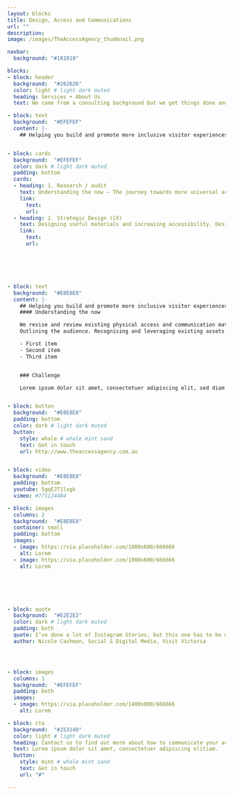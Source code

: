 ```yaml
---
layout: blocks
title: Design, Access and Communications
url: ""
description:
image: /images/TheAccessAgency_thumbnail.png

navbar:
  background: "#181818"

blocks:
- block: header
  background:  "#262626"
  color: light # light dark muted
  heading: Services + About Us
  text: We come from a consulting background but we get things done and we deliver world-class communications.

- block: text
  background:  "#EFEFEF"
  content: |-
    ## Helping you build and promote more inclusive visitor experiences.


- block: cards
  background:  "#EFEFEF"
  color: dark # light dark muted
  padding: bottom
  cards:
  - heading: 1. Research / audit
    text: Understanding the now – The journey towards more universal accessibility in tourism means better societal inclusion and increased revenue for operators.
    link:
      text:
      url:
  - heading: 2. Strategic Design (CX)
    text: Designing useful materials and increasing accessibility. Design + build materials to bring visitors and increase loyalty. Train and mentor staff in best practice inclusion.
    link:
      text:
      url:






- block: text
  background:  "#E8E8E8"
  content: |-
    ## Helping you build and promote more inclusive visitor experiences.
    #### Understanding the now

    We revise and review existing physical access and communication materials.
    Outlining the audience. Recognising and leveraging existing assets.

    - First item
    - Second item
    - Third item


    ### Challenge

    Lorem ipsum dolor sit amet, consectetuer adipiscing elit, sed diam nonummy nibh euismod tincidunt ut laoreet dolore magna aliquam erat volutpat. Ut wisi enim ad minim veniam, quis nostrud exerci tation ullamcorper suscipit lobortis nisl ut aliquip ex ea commodo consequat. Duis autem vel eum iriure dolor in.


- block: button
  background:  "#E8E8E8"
  padding: bottom
  color: dark # light dark muted
  button:
    style: whale # whale mint sand
    text: Get in touch
    url: http://www.theaccessagency.com.au


- block: video
  background:  "#E8E8E8"
  padding: bottom
  youtube: 5gqEJT1lxgk
  vimeo: #771124484

- block: images
  columns: 2
  background:  "#E8E8E8"
  container: small
  padding: bottom
  images:
  - image: https://via.placeholder.com/1000x600/666666
    alt: Lorem
  - image: https://via.placeholder.com/1000x600/666666
    alt: Lorem






- block: quote
  background:  "#E2E2E2"
  color: dark # light dark muted
  padding: both
  quote: I’ve done a lot of Instagram Stories, but this one has to be my favourite ...and if you’re interested in accessible tourism content creation, Ryan Smith is your guy
  author: Nicole Cashman, Social & Digital Media, Visit Victoria




- block: images
  columns: 1
  background:  "#EFEFEF"
  padding: both
  images:
  - image: https://via.placeholder.com/1400x800/666666
    alt: Lorem

- block: cta
  background:  "#253148"
  color: light # light dark muted
  heading: Contact us to find out more about how to communicate your access
  text: Lorem ipsum dolor sit amet, consectetuer adipiscing elitiam.
  button:
    style: mint # whale mint sand
    text: Get in touch
    url: "#"

---
```

